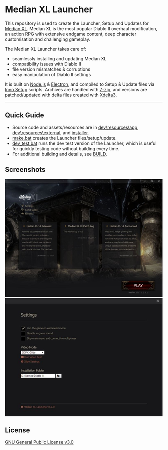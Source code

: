 # Median XL Launcher

This repository is used to create the Launcher, Setup and Updates for [Median XL](https://www.median-xl.com/). Median XL is the most popular Diablo II overhaul modification, an action RPG with extensive endgame content, deep character customisation and challenging gameplay.

The Median XL Launcher takes care of:
* seamlessly installing and updating Median XL
* compatibility issues with Diablo II
* file version mismatches & corruptions
* easy manipulation of Diablo II settings

It is built on [Node.js](https://nodejs.org/) & [Electron](https://electronjs.org/), and compiled to Setup & Update files via [Inno Setup](http://www.jrsoftware.org/isinfo.php) scripts. Archives are handled with [7-zip](https://www.7-zip.org/), and versions are patched/updated with delta files created with [Xdelta3](http://xdelta.org/).

____

## Quick Guide

* Source code and assets/resources are in [dev\resources\app](dev\resources\app), [dev\resources\external](dev\resources\external), and [installer](installer).  
* [make.bat](make.bat) creates the Launcher files/setup/update.  
* [dev_test.bat](dev_test.bat) runs the dev test version of the Launcher, which is useful for quickly testing code without building every time.  
* For additional building and details, see [BUILD](BUILD.md).

## Screenshots
![Median XL Launcher window screenshot](Screenshot.jpg "Median XL Launcher window screenshot")  
![Median XL Launcher settings window screenshot](Screenshot2.jpg "Median XL Launcher settings window screenshot")

## License
[GNU General Public License v3.0](LICENCE)